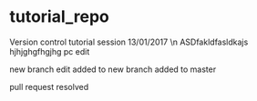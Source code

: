 # tutorial_repo
Version control tutorial session 13/01/2017 \n
ASDfakldfasldkajs
hjhjghgfhgjhg
pc edit

new branch edit
added to new branch
added to master

pull request resolved

